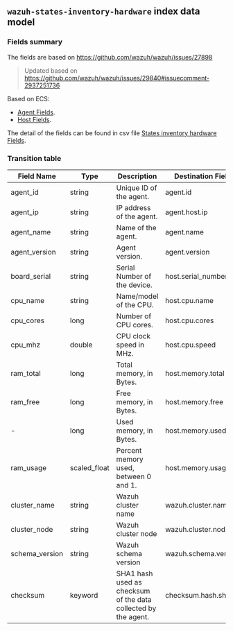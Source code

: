 ## `wazuh-states-inventory-hardware` index data model

### Fields summary

The fields are based on https://github.com/wazuh/wazuh/issues/27898

> Updated based on https://github.com/wazuh/wazuh/issues/29840#issuecomment-2937251736

Based on ECS:

- [Agent Fields](https://www.elastic.co/guide/en/ecs/current/ecs-agent.html).
- [Host Fields](https://www.elastic.co/guide/en/ecs/current/ecs-host.html).

The detail of the fields can be found in csv file [States inventory hardware Fields](fields.csv).

### Transition table

| Field Name      | Type         | Description                                                    | Destination Field    | Custom |
|-----------------|--------------|----------------------------------------------------------------|----------------------|--------|
| agent_id        | string       | Unique ID of the agent.                                        | agent.id             | FALSE  |
| agent_ip        | string       | IP address of the agent.                                       | agent.host.ip        | TRUE   |
| agent_name      | string       | Name of the agent.                                             | agent.name           | FALSE  |
| agent_version   | string       | Agent version.                                                 | agent.version        | FALSE  |
| board_serial    | string       | Serial Number of the device.                                   | host.serial_number   | TRUE   |
| cpu_name        | string       | Name/model of the CPU.                                         | host.cpu.name        | TRUE   |
| cpu_cores       | long         | Number of CPU cores.                                           | host.cpu.cores       | TRUE   |
| cpu_mhz         | double       | CPU clock speed in MHz.                                        | host.cpu.speed       | TRUE   |
| ram_total       | long         | Total memory, in Bytes.                                        | host.memory.total    | TRUE   |
| ram_free        | long         | Free memory, in Bytes.                                         | host.memory.free     | TRUE   |
| -               | long         | Used memory, in Bytes.                                         | host.memory.used     | TRUE   |
| ram_usage       | scaled_float | Percent memory used, between 0 and 1.                          | host.memory.usage    | TRUE   |
| cluster_name    | string       | Wazuh cluster name                                             | wazuh.cluster.name   | TRUE   |
| cluster_node    | string       | Wazuh cluster node                                             | wazuh.cluster.node   | TRUE   |
| schema_version  | string       | Wazuh schema version                                           | wazuh.schema.version | TRUE   |
| checksum        | keyword      | SHA1 hash used as checksum of the data collected by the agent. | checksum.hash.sha1   | TRUE   |
